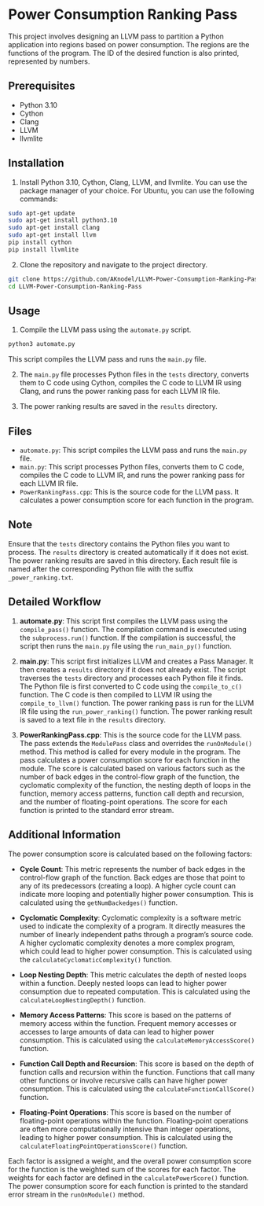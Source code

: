 # Power Consumption Ranking Pass

This project involves designing an LLVM pass to partition a Python application into regions based on power consumption. The regions are the functions of the program. The ID of the desired function is also printed, represented by numbers.

## Prerequisites

- Python 3.10
- Cython
- Clang
- LLVM
- llvmlite

## Installation

1. Install Python 3.10, Cython, Clang, LLVM, and llvmlite. You can use the package manager of your choice. For Ubuntu, you can use the following commands:

```bash
sudo apt-get update
sudo apt-get install python3.10
sudo apt-get install clang
sudo apt-get install llvm
pip install cython
pip install llvmlite
```

2. Clone the repository and navigate to the project directory.

```bash
git clone https://github.com/AKnodel/LLVM-Power-Consumption-Ranking-Pass.git
cd LLVM-Power-Consumption-Ranking-Pass
```

## Usage

1. Compile the LLVM pass using the `automate.py` script.

```bash
python3 automate.py
```

This script compiles the LLVM pass and runs the `main.py` file.

2. The `main.py` file processes Python files in the `tests` directory, converts them to C code using Cython, compiles the C code to LLVM IR using Clang, and runs the power ranking pass for each LLVM IR file.

3. The power ranking results are saved in the `results` directory.

## Files

- `automate.py`: This script compiles the LLVM pass and runs the `main.py` file.
- `main.py`: This script processes Python files, converts them to C code, compiles the C code to LLVM IR, and runs the power ranking pass for each LLVM IR file.
- `PowerRankingPass.cpp`: This is the source code for the LLVM pass. It calculates a power consumption score for each function in the program.

## Note

Ensure that the `tests` directory contains the Python files you want to process. The `results` directory is created automatically if it does not exist. The power ranking results are saved in this directory. Each result file is named after the corresponding Python file with the suffix `_power_ranking.txt`.

## Detailed Workflow

1. **automate.py**: This script first compiles the LLVM pass using the `compile_pass()` function. The compilation command is executed using the `subprocess.run()` function. If the compilation is successful, the script then runs the `main.py` file using the `run_main_py()` function.

2. **main.py**: This script first initializes LLVM and creates a Pass Manager. It then creates a `results` directory if it does not already exist. The script traverses the `tests` directory and processes each Python file it finds. The Python file is first converted to C code using the `compile_to_c()` function. The C code is then compiled to LLVM IR using the `compile_to_llvm()` function. The power ranking pass is run for the LLVM IR file using the `run_power_ranking()` function. The power ranking result is saved to a text file in the `results` directory.

3. **PowerRankingPass.cpp**: This is the source code for the LLVM pass. The pass extends the `ModulePass` class and overrides the `runOnModule()` method. This method is called for every module in the program. The pass calculates a power consumption score for each function in the module. The score is calculated based on various factors such as the number of back edges in the control-flow graph of the function, the cyclomatic complexity of the function, the nesting depth of loops in the function, memory access patterns, function call depth and recursion, and the number of floating-point operations. The score for each function is printed to the standard error stream.

## Additional Information

The power consumption score is calculated based on the following factors:

- **Cycle Count**: This metric represents the number of back edges in the control-flow graph of the function. Back edges are those that point to any of its predecessors (creating a loop). A higher cycle count can indicate more looping and potentially higher power consumption. This is calculated using the `getNumBackedges()` function.

- **Cyclomatic Complexity**: Cyclomatic complexity is a software metric used to indicate the complexity of a program. It directly measures the number of linearly independent paths through a program’s source code. A higher cyclomatic complexity denotes a more complex program, which could lead to higher power consumption. This is calculated using the `calculateCyclomaticComplexity()` function.

- **Loop Nesting Depth**: This metric calculates the depth of nested loops within a function. Deeply nested loops can lead to higher power consumption due to repeated computation. This is calculated using the `calculateLoopNestingDepth()` function.

- **Memory Access Patterns**: This score is based on the patterns of memory access within the function. Frequent memory accesses or accesses to large amounts of data can lead to higher power consumption. This is calculated using the `calculateMemoryAccessScore()` function.

- **Function Call Depth and Recursion**: This score is based on the depth of function calls and recursion within the function. Functions that call many other functions or involve recursive calls can have higher power consumption. This is calculated using the `calculateFunctionCallScore()` function.

- **Floating-Point Operations**: This score is based on the number of floating-point operations within the function. Floating-point operations are often more computationally intensive than integer operations, leading to higher power consumption. This is calculated using the `calculateFloatingPointOperationsScore()` function.

Each factor is assigned a weight, and the overall power consumption score for the function is the weighted sum of the scores for each factor. The weights for each factor are defined in the `calculatePowerScore()` function. The power consumption score for each function is printed to the standard error stream in the `runOnModule()` method.

